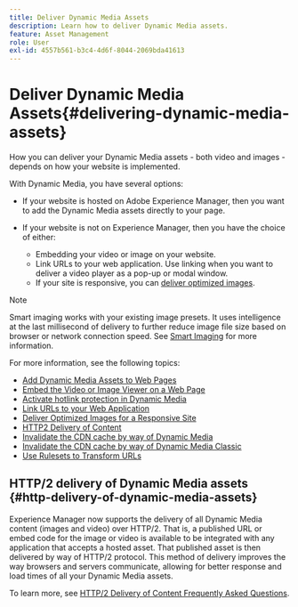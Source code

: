 ```yaml
---
title: Deliver Dynamic Media Assets
description: Learn how to deliver Dynamic Media assets.
feature: Asset Management
role: User
exl-id: 4557b561-b3c4-4d6f-8044-2069bda41613
---
```

# Deliver Dynamic Media Assets{#delivering-dynamic-media-assets}

How you can deliver your Dynamic Media assets - both video and images - depends on how your website is implemented.

With Dynamic Media, you have several options:

* If your website is hosted on Adobe Experience Manager, then you want to add the Dynamic Media assets directly to your page.
* If your website is not on Experience Manager, then you have the choice of either:

  * Embedding your video or image on your website.
  * Link URLs to your web application. Use linking when you want to deliver a video player as a pop-up or modal window.
  * If your site is responsive, you can [deliver optimized images](/help/assets/dynamic-media/responsive-site.md).

>[!NOTE]
>
>Smart imaging works with your existing image presets. It uses intelligence at the last millisecond of delivery to further reduce image file size based on browser or network connection speed. See [Smart Imaging](/help/assets/dynamic-media/imaging-faq.md) for more information.

For more information, see the following topics:

* [Add Dynamic Media Assets to Web Pages](/help/assets/dynamic-media/adding-dynamic-media-assets-to-pages.md)
* [Embed the Video or Image Viewer on a Web Page](/help/assets/dynamic-media/embed-code.md)
* [Activate hotlink protection in Dynamic Media](/help/assets/dynamic-media/hotlink-protection.md)
* [Link URLs to your Web Application](/help/assets/dynamic-media/linking-urls-to-yourwebapplication.md)
* [Deliver Optimized Images for a Responsive Site](/help/assets/dynamic-media/responsive-site.md)
* [HTTP2 Delivery of Content](/help/assets/dynamic-media/http2faq.md)
* [Invalidate the CDN cache by way of Dynamic Media](/help/assets/dynamic-media/invalidate-cdn-cache-dynamic-media.md)
* [Invalidate the CDN cache by way of Dynamic Media Classic](/help/assets/dynamic-media/invalidate-cdn-cache-dm-classic.md)
* [Use Rulesets to Transform URLs](/help/assets/dynamic-media/using-rulesets-to-transform-urls.md)

## HTTP/2 delivery of Dynamic Media assets {#http-delivery-of-dynamic-media-assets}

Experience Manager now supports the delivery of all Dynamic Media content (images and video) over HTTP/2. That is, a published URL or embed code for the image or video is available to be integrated with any application that accepts a hosted asset. That published asset is then delivered by way of HTTP/2 protocol. This method of delivery improves the way browsers and servers communicate, allowing for better response and load times of all your Dynamic Media assets.

To learn more, see [HTTP/2 Delivery of Content Frequently Asked Questions](/help/assets/dynamic-media/http2faq.md).
